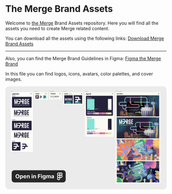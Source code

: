# The Merge Brand Assets

Welcome to [the Merge](https://merge.berlin/) Brand Assets repository.
Here you will find all the assets you need to create Merge related content.

You can download all the assets using the following links:
[Download Merge Brand Assets](https://github.com/gitbutlerapp/the-merge-brand-assets/archive/refs/heads/main.zip)

---

Also, you can find the Merge Brand Guidelines in Figma: [Figma the Merge Brand](https://www.figma.com/file/1IxjwERFyurI3Qeq03tWnP/The-Merge-PressKit?type=design&node-id=0%3A1&mode=design&t=NAZwalmcpAxIVEaJ-1)

In this file you can find logos, icons, avatars, color palettes, and cover images.

[<img src="figma-preview.png">](<[https://link-to-your-URL/](https://www.figma.com/file/1IxjwERFyurI3Qeq03tWnP/The-Merge-PressKit?type=design&node-id=0%3A1&mode=design&t=NAZwalmcpAxIVEaJ-1)>)
